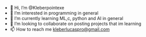 - 👋 Hi, I’m @Kleberpointexe
- 👀 I’m interested in programming in general
- 🌱 I’m currently learning ML,c, python and AI in general
- 💞️ I’m looking to collaborate on posting projects that im learning
- 📫 How to reach me kleberlucaspro@gmail.com

<!---
Kleberpointexe/Kleberpointexe is a ✨ special ✨ repository because its `README.md` (this file) appears on your GitHub profile.
You can click the Preview link to take a look at your changes.
--->
